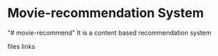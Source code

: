 # Movie-recommendation System
"# movie-recommend" 
It is a content based recommendation system

files links

